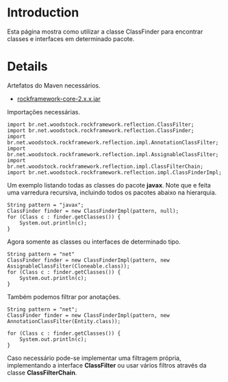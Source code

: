 # Introduction #

Esta página mostra como utilizar a classe ClassFinder para encontrar classes e interfaces em determinado pacote.


# Details #

Artefatos do Maven necessários.
  * [rockframework-core-2.x.x.jar](http://search.maven.org/#search|ga|1|g%3A%22br.net.woodstock.rockframework%22)

Importações necessárias.
```
import br.net.woodstock.rockframework.reflection.ClassFilter;
import br.net.woodstock.rockframework.reflection.ClassFinder;
import br.net.woodstock.rockframework.reflection.impl.AnnotationClassFilter;
import br.net.woodstock.rockframework.reflection.impl.AssignableClassFilter;
import br.net.woodstock.rockframework.reflection.impl.ClassFilterChain;
import br.net.woodstock.rockframework.reflection.impl.ClassFinderImpl;
```

Um exemplo listando todas as classes do pacote **javax**. Note que e feita uma varredura recursiva, incluindo todos os pacotes abaixo na hierarquia.
```
String pattern = "javax";
ClassFinder finder = new ClassFinderImpl(pattern, null);
for (Class c : finder.getClasses()) {
	System.out.println(c);
}
```

Agora somente as classes ou interfaces de determinado tipo.
```
String pattern = "net"
ClassFinder finder = new ClassFinderImpl(pattern, new AssignableClassFilter(Cloneable.class));
for (Class c : finder.getClasses()) {
	System.out.println(c);
}
```

Também podemos filtrar por anotações.
```
String pattern = "net";
ClassFinder finder = new ClassFinderImpl(pattern, new AnnotationClassFilter(Entity.class));

for (Class c : finder.getClasses()) {
	System.out.println(c);
}
```


Caso necessário pode-se implementar uma filtragem própria, implementando a interface **ClassFilter** ou usar vários filtros através da classe **ClassFilterChain**.